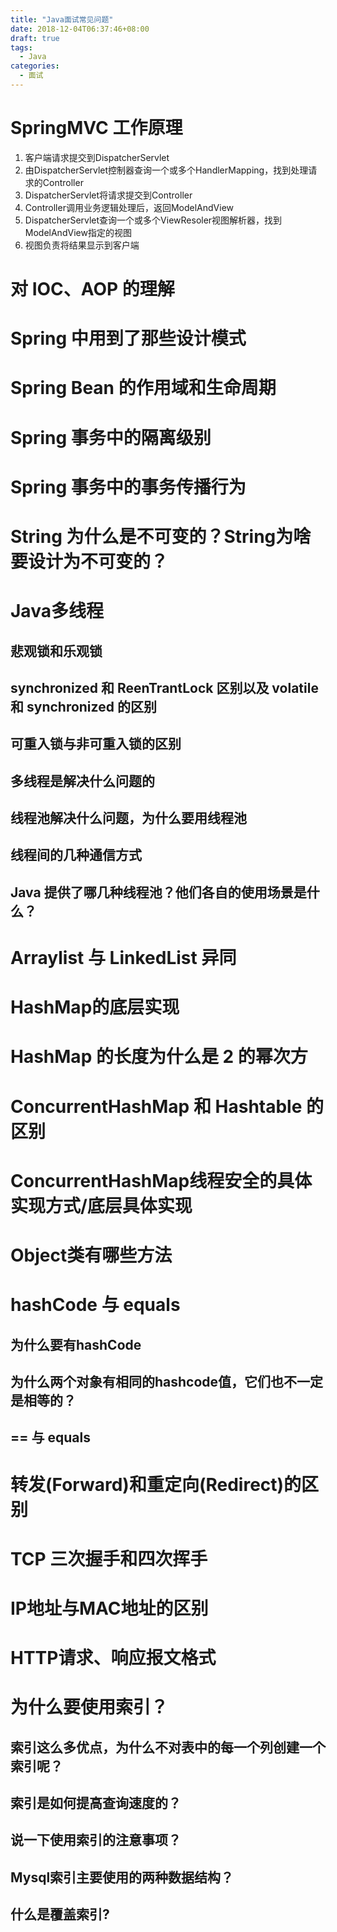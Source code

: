 ```yaml
---
title: "Java面试常见问题"
date: 2018-12-04T06:37:46+08:00
draft: true
tags: 
  - Java
categories:
  - 面试
---
```


# SpringMVC 工作原理
1. 客户端请求提交到DispatcherServlet
2. 由DispatcherServlet控制器查询一个或多个HandlerMapping，找到处理请求的Controller
3. DispatcherServlet将请求提交到Controller
4. Controller调用业务逻辑处理后，返回ModelAndView
5. DispatcherServlet查询一个或多个ViewResoler视图解析器，找到ModelAndView指定的视图
6. 视图负责将结果显示到客户端

# 对 IOC、AOP 的理解
# Spring 中用到了那些设计模式
# Spring Bean 的作用域和生命周期
# Spring 事务中的隔离级别
# Spring 事务中的事务传播行为
# String 为什么是不可变的？String为啥要设计为不可变的？
# Java多线程
## 悲观锁和乐观锁
## synchronized 和 ReenTrantLock 区别以及 volatile 和 synchronized 的区别
## 可重入锁与非可重入锁的区别
## 多线程是解决什么问题的
## 线程池解决什么问题，为什么要用线程池
## 线程间的几种通信方式
## Java 提供了哪几种线程池？他们各自的使用场景是什么？
# Arraylist 与 LinkedList 异同
# HashMap的底层实现
# HashMap 的长度为什么是 2 的幂次方
# ConcurrentHashMap 和 Hashtable 的区别
# ConcurrentHashMap线程安全的具体实现方式/底层具体实现
# Object类有哪些方法
# hashCode 与 equals
## 为什么要有hashCode
## 为什么两个对象有相同的hashcode值，它们也不一定是相等的？
## == 与 equals
# 转发(Forward)和重定向(Redirect)的区别
# TCP 三次握手和四次挥手
# IP地址与MAC地址的区别
# HTTP请求、响应报文格式
# 为什么要使用索引？
## 索引这么多优点，为什么不对表中的每一个列创建一个索引呢？
## 索引是如何提高查询速度的？
## 说一下使用索引的注意事项？
## Mysql索引主要使用的两种数据结构？
## 什么是覆盖索引?
